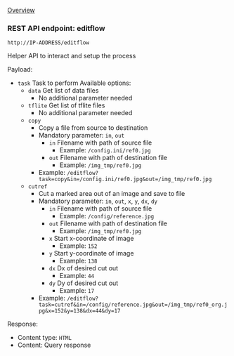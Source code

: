 [Overview](_OVERVIEW.md) 

### REST API endpoint: editflow

`http://IP-ADDRESS/editflow`


Helper API to interact and setup the process

Payload:
- `task` Task to perform
  Available options:
  - `data` Get list of data files
    - No additional parameter needed
  - `tflite` Get list of tflite files
    - No additional parameter needed
  - `copy`
    - Copy a file from source to destination
    - Mandatory parameter: `in`, `out`
      - `in` Filename with path of source file
        - Example: `/config.ini/ref0.jpg`
      - `out` Filename with path of destination file
        - Example: `/img_tmp/ref0.jpg`
    - Example: `/editflow?task=copy&in=/config.ini/ref0.jpg&out=/img_tmp/ref0.jpg`
  - `cutref`
    - Cut a marked area out of an image and save to file
    - Mandatory parameter: `in`, `out`, `x`, `y`, `dx`, `dy`
      - `in` Filename with path of source file
        - Example: `/config/reference.jpg`
      - `out` Filename with path of destination file
        - Example: `/img_tmp/ref0.jpg`
      - `x` Start x-coordinate of image
        - Example: `152`
      - `y` Start y-coordinate of image
        - Example: `138`
      - `dx` Dx of desired cut out
        - Example: `44`
      - `dy` Dy of desired cut out
        - Example: `17`
    - Example: `/editflow?task=cutref&in=/config/reference.jpg&out=/img_tmp/ref0_org.jpg&x=152&y=138&dx=44&dy=17`


Response:
- Content type: `HTML`
- Content: Query response


